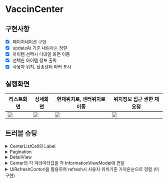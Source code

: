# VaccinCenter

## 구현사항

- [x] 페이지네이션 구현
- [x] updateAt 기준 내림차순 정렬
- [x] 아이템 선택시 디테일 화면 이동
- [x] 선택한 아이템 정보 출력
- [x] 사용자 위치, 접종센터 마커 표시

## 실행화면

| 리스트화면                                                   | 상세화면                                                     | 현재위치로, 센터위치로 이동                                  | 위치정보 접근 권한 재요청                                    |
| ------------------------------------------------------------ | ------------------------------------------------------------ | ------------------------------------------------------------ | ------------------------------------------------------------ |
| ![](https://user-images.githubusercontent.com/78553659/194595534-5316c924-97e9-4071-bf88-327c40a3fdb9.gif) | ![](https://user-images.githubusercontent.com/78553659/194595571-b1d24f99-c60c-404d-ae38-ba4bcee39580.gif) | ![](https://user-images.githubusercontent.com/78553659/194596019-0c2c575a-b109-4bcc-ab05-14d28b14a1ad.gif) | ![](https://user-images.githubusercontent.com/78553659/194597093-f2e2bad2-bce7-4c2a-a614-4fdd53d9728a.gif) |

## 트러블 슈팅

<details>
<summary>CenterListCell의 Label</summary>

### 문제
1. `CenterListCell`의 경우 `titleStackView` + `informationStackView`로 이루어져 있고, `informationStack`의 Label의 크기가 클경우 `titleStackView`의 Label이 깨지는 문제 발생
2. `titleStackView`의 경우 컴파일시점에 text가 정해지고, `informationStackView`의 경우 런타임에 text가 정해지기에 각 cell마다 stackView의 크기가 다른 문제 발생

### 고민
1. `UIStackView`를 사용하지 않고 라벨별로 각각 레이아웃 잡기
    - 표시해야할 정보가 늘어나면 작성해야할 코드가 상대적으로 많아짐
2.  `titleStackView`크기를 고정 시키고 cell의 나머지 부분을 `informationStackView`로 채우기
	- `informationStackView`에 들어가는 text값이 길어질수록 나머지 부분이 생략됨
	- `Label.numberOfLines = 0`으로 Label의 정보를 표시해보았지만 각 cell별로 크기가 달라져 사용자 경험 저하 우려

### 해결방안
`DetailView`로 이동시 해당 센터의 정보를 모두 표시하기에 `ListView`에서는 간략히 표시하기로 결정

### 구현
- `titleStackView`에 들어가는 Label의 `huggingPriority = 251`, `compresstionReststancePriority = 1000` 으로 주어 `titleStackView`의 경우 Label이 생략되지않고 모두 표시할 수 있도록 구현
</details>

<details>
<summary>Pagination</summary>

### 문제
1.  RxSwift의 ControllEvent로 Cell을 그려주기에 `UITableViewDelegate`를 사용할 수 없어 `TableViewCell`의 마지막 Cell을 그리는 시점을 찾기 어려움

### 고민
1. `UITableViewDataSource` + `UITableViewDelegate`를 활용한 코드로 변경
	- 변경해야할 코드가 많아짐
2.  `UIScrollViewDelegate`활용
	- 추가적으로 선언해줘야할 변수가 많아지고 가독성이 떨어짐 우려
3. `CustomControlEvent`활용
	- 로직 구현 어려움

### 해결방안
가독성과 편의성을 고려하여 `CustomControlEvent`활용하는 방법으로 결정

### 구현
- `UIScrollView`가 scroll될때 `contentSize.height`(스크롤뷰의 세로길이) - `frame.height` (보여지는 부분) 보다 `contentOffset.y`가 커질때 이벤트를 발생
- 이벤트가 여러번 반복되지 않도록 `.distincUntilChanged`를 활용하여 이전 값과 값이 다를때만 반환

</details>

<details>
<summary>DetailView</summary>

### 문제
1.  각 Information이 담긴 뷰 타입에 대한 고민

### 고민
1. `CustomView` + `UIStackView` 활용
	- StackView의 경우 런타임에 subView의 `intrinsicContentSize`에 맞춰 크기가 바뀌며 View에 들어가는 Image와 Label의 크기가 달라서 고정된 크기의 뷰를 보여주기 어려움
	- StackView의 레이아웃을 직접 잡아서 그릴수 있지만, 새로운 정보의 뷰가 추가될때 변경이 어려움

2. `UICollectionView` + `CompositionalLayout` 활용
	- `CompositonalLayout`의 경우 컴파일타임에 cell의 크기를 지정
	-  cell안의 subView 레이아웃만 잡으면 각 cell 마다 동일한 위치에 해당 정보 표시 가능
	- 새로운 정보의 뷰가 추가될때 'dataSource`에 값만 추가하고 사용가능
	- 새로운 레이아웃이 필요할때 `groupSize`만 조정하여 레이아웃 변경가능
	
### 해결방안
`UICollectionView` + `CompositionalLayout` 활용


</details>

<details>
<summary>Center의 각 파라미터값을 각 InformationViewModel에 전달</summary>

### 문제
1. `Center`의 각 파라미터의 `title`값과 `value`값을 InformationCell에 넘겨주어야함

### 고민
1. cell에 직접 `title`에 해당하는 String과 `value`에 해당하는 String을 전달
	- Information이 추가될때마다 작성해야할 코드가 많아짐.

2. `Center`의 파라미터 타입을 `Information`타입으로 통일 및 Dictionary활용 ([InformationType: Information])
	- 변경할 코드가 많아지지만, 해당 타입과 `value`에 접근 용이
	- 런타임마다 Information의 순서가 변경되어 사용자경험 저하 우려

3. `InformationType` + `CaseIterable` 활용
	- 변경해야할 코드가 줄어듬
	- `InformationType.allcases`를 활용하여 새로운 Information이 추가되어도 작성할 코드 현저히 줄어듬
	- `Center`를 통한 `InformationViewModel`생성로직이 다소 복잡해짐

### 해결방안
`InformationType` + `CaseIterable` 활용

### 구현
`InformationType.title`로 해당 Information 타입에 대한 title 저장 (센터명, 빌딩명 등)
`Center`의 `value(for type: InformationType)`메소드로 해당 타입에 대한 value값 반환
`title`+`value`정보로 `[InformationViewModel]`생성 및 collectionView의 dataSource로 활용

</details>

<details>
<summary>UIRefreshContorl을 활용하여 refresh시 사용자 위치기준 가까운순으로 정렬 (미구현) </summary>

### 문제
1. 사용자 위치 권한 `alert`, 권한 요구 `alert` present시 `refrechControl`애니메이션이 정지하는 현상 발생

### 고민
1. `alert`와 `refreshContorl`모두 UI 작업을 하기에 비동기로 넘어온 정보에 대해 `refreshContorl`이 반응하지 않음
	- `DispatchQueue.main.async`를 활용해보았으나 현상 동일

### 해결방안
1. `alert`의 취소, 설정 버튼에 별도 타겟을 만들어 해당버튼 터치시 `refreshContol.endRefreshing`
2. 사용자 위치 권한이 허용상태 일때만 `refreshContol`을 사용가능하게 변경

</details>